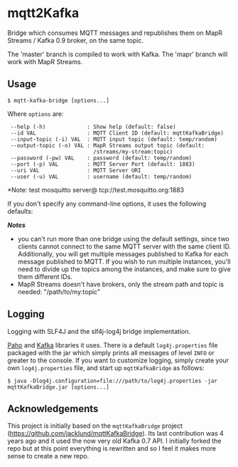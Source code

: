 # mqtt2Kafka

Bridge which consumes MQTT messages and republishes them on MapR Streams / Kafka 0.9 broker, on
the same topic.

The 'master' branch is compiled to work with Kafka. The 'mapr' branch will work with MapR Streams.
 
## Usage

    $ mqtt-kafka-bridge [options...]

Where `options` are:

     --help (-h)             : Show help (default: false)
     --id VAL                : MQTT Client ID (default: mqttKafkaBridge)
     --input-topic (-i) VAL  : MQTT input topic (default: temp/random)
     --output-topic (-o) VAL : MapR Streams output topic (default:
                               /streams/my-stream:topic)
     --password (-pw) VAL    : password (default: temp/random)
     --port (-p) VAL         : MQTT Server Port (default: 1883)
     --uri VAL               : MQTT Server URI
     --user (-u) VAL         : username (default: temp/random)

*Note: test mosquitto server@ tcp://test.mosquitto.org:1883

If you don't specify any command-line options, it uses the following defaults:

***Notes*** 
- you can't run more than one bridge using the default settings, since two clients cannot connect to the same MQTT server with the same client ID. Additionally, you will get multiple messages published to Kafka for each message published to MQTT. If you wish to run multiple instances, you'll need to divide up the topics among the instances, and make sure to give them different IDs.
- MapR Streams doesn't have brokers, only the stream path and topic is needed: "/path/to/my:topic"

## Logging
Logging with SLF4J and the slf4j-log4j bridge implementation.

[Paho](http://www.eclipse.org/paho/) and [Kafka](http://kafka.apache.org/) libraries it uses. There is a default `log4j.properties` file packaged with the jar which simply prints all messages of level `INFO` or greater to the console. If you want to customize logging, simply create your own `log4j.properties` file, and start up `mqttKafkaBridge` as follows:

    $ java -Dlog4j.configuration=file:///path/to/log4j.properties -jar mqttKafkaBridge.jar [options...]

## Acknowledgements
This project is initially based on the `mqttKafkaBridge` project (https://github.com/jacklund/mqttKafkaBridge). Its last contribution was 4 years ago and it used the now very old Kafka 0.7 API. I initially forked the repo but at this point everything is rewritten and so I feel it makes more sense to create a new repo.

